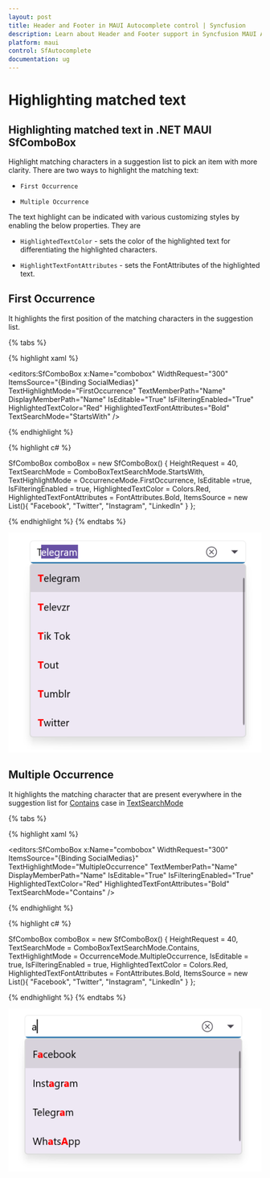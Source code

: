 ```yaml
---
layout: post
title: Header and Footer in MAUI Autocomplete control | Syncfusion
description: Learn about Header and Footer support in Syncfusion MAUI Autocomplete (SfAutocomplete) control and more details.
platform: maui
control: SfAutocomplete
documentation: ug
---
```


# Highlighting matched text

## Highlighting matched text in .NET MAUI SfComboBox

Highlight matching characters in a suggestion list to pick an item with more clarity. There are two ways to highlight the matching text:

*   `First Occurrence`

*   `Multiple Occurrence`

The text highlight can be indicated with various customizing styles by enabling the below properties. They are

*   `HighlightedTextColor` - sets the color of the highlighted text for differentiating the highlighted characters.

*   `HighlightTextFontAttributes` - sets the FontAttributes of the highlighted text.

## First Occurrence
It highlights the first position of the matching characters in the suggestion list.

{% tabs %}

{% highlight xaml %}

 <editors:SfComboBox x:Name="combobox"
     WidthRequest="300"
     ItemsSource="{Binding SocialMedias}"
     TextHighlightMode="FirstOccurrence"
     TextMemberPath="Name"
     DisplayMemberPath="Name"
     IsEditable="True"
     IsFilteringEnabled="True"
     HighlightedTextColor="Red"
     HighlightedTextFontAttributes="Bold"
     TextSearchMode="StartsWith" />

{% endhighlight %}

{% highlight c# %}

SfComboBox comboBox = new SfComboBox() 
{
 HeightRequest = 40,
 TextSearchMode = ComboBoxTextSearchMode.StartsWith,
 TextHighlightMode = OccurrenceMode.FirstOccurrence,
 IsEditable =true,
 IsFilteringEnabled = true,
 HighlightedTextColor = Colors.Red,
 HighlightedTextFontAttributes = FontAttributes.Bold,
 ItemsSource = new List<string>(){ "Facebook", "Twitter", "Instagram", "LinkedIn" }
};

{% endhighlight %}
{% endtabs %}

![HighlightText Image](images/HighlightingText/firstoccurence1.png)

## Multiple Occurrence

It highlights the matching character that are present everywhere in the suggestion list for [Contains](https://help.syncfusion.com/cr/maui/Syncfusion.Maui.Inputs.ComboBoxTextSearchMode.html#Syncfusion_Maui_Inputs_ComboBoxTextSearchMode_Contains) case in [TextSearchMode](https://help.syncfusion.com/cr/maui/Syncfusion.Maui.Inputs.SfComboBox.html#Syncfusion_Maui_Inputs_SfComboBox_TextSearchMode)

{% tabs %}

{% highlight xaml %}

 <editors:SfComboBox x:Name="combobox"
     WidthRequest="300"
     ItemsSource="{Binding SocialMedias}"
     TextHighlightMode="MultipleOccurrence"
     TextMemberPath="Name"
     DisplayMemberPath="Name"
     IsEditable="True"
     IsFilteringEnabled="True"
     HighlightedTextColor="Red"
     HighlightedTextFontAttributes="Bold"
     TextSearchMode="Contains" />

{% endhighlight %}

{% highlight c# %}

SfComboBox comboBox = new SfComboBox() 
{
 HeightRequest = 40,
 TextSearchMode = ComboBoxTextSearchMode.Contains,
 TextHighlightMode = OccurrenceMode.MultipleOccurrence,
 IsEditable = true,
 IsFilteringEnabled = true,
 HighlightedTextColor = Colors.Red,
 HighlightedTextFontAttributes = FontAttributes.Bold,
 ItemsSource = new List<string>(){ "Facebook", "Twitter", "Instagram", "LinkedIn" }
};

{% endhighlight %}
{% endtabs %}

![HighlightText Image](images/HighlightingText/multipleoccurence2.png)